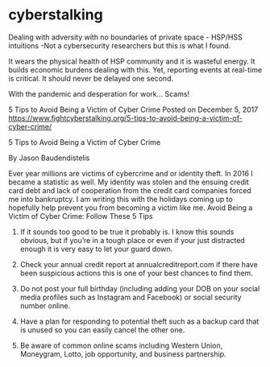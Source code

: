 # cyberstalking
Dealing with adversity with no boundaries of private space - HSP/HSS intuitions 
-Not a cybersecurity researchers but this is what I found.

It wears the physical health of HSP community and it is wasteful energy. It builds economic burdens dealing with this. Yet, reporting events at real-time is critical. It should never be delayed one second. 

With the pandemic and desperation for work...
Scams!


5 Tips to Avoid Being a Victim of Cyber Crime
Posted on December 5, 2017
https://www.fightcyberstalking.org/5-tips-to-avoid-being-a-victim-of-cyber-crime/

 
5 Tips to Avoid Being a Victim of Cyber Crime

By Jason Baudendistelis

 

Ever year millions are victims of cybercrime and or identity theft. In 2016 I became a statistic as well. My identity was stolen and the ensuing credit card debt and lack of cooperation from the credit card companies forced me into bankruptcy. I am writing this with the holidays coming up to hopefully help prevent you from becoming a victim like me.
Avoid Being a Victim of Cyber Crime: Follow These 5 Tips

1. If it sounds too good to be true it probably is. I know this sounds obvious, but if you’re in a tough place or even if your just distracted enough it is very easy to let your guard down.

2. Check your annual credit report at annualcreditreport.com if there have been suspicious actions this is one of your best chances to find them.

3. Do not post your full birthday (including adding your DOB on your social media profiles such as Instagram and Facebook) or social security number online.

4. Have a plan for responding to potential theft such as a backup card that is unused so you can easily cancel the other one.

5. Be aware of common online scams including Western Union, Moneygram, Lotto, job opportunity, and business partnership.

